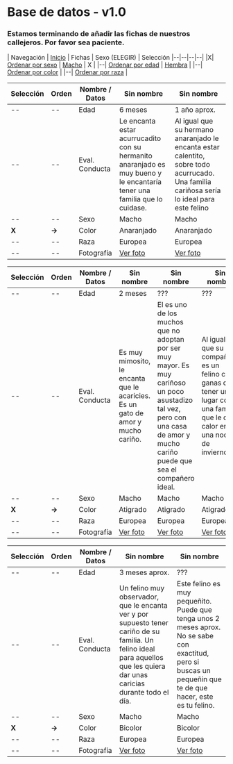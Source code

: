 # Base de datos - v1.0

### Estamos terminando de añadir las fichas de nuestros callejeros. Por favor sea paciente.

| Navegación
| [Inicio](http://beta.callejerosdelepe.org/database) | Fichas | Sexo (ELEGIR) | Selección
|--|--|--|--|
|X| [Ordenar por sexo](http://beta.callejerosdelepe.org/database/order/sex) | [Macho](http://beta.callejerosdelepe.org/database/order/sex/male) | X |
|--| [Ordenar por edad](http://beta.callejerosdelepe.org/database/order/age) | [Hembra](http://beta.callejerosdelepe.org/database/order/sex/female) |
|--| [Ordenar por color](http://beta.callejerosdelepe.org/database/order/color) |
|--| [Ordenar por raza](http://beta.callejerosdelepe.org/database/order/raza) |

| Selección| Orden | Nombre / Datos | Sin nombre | Sin nombre |
|--|--|--|--|--|
|--|--| Edad | 6 meses | 1 año aprox. |
|--|--| Eval. Conducta | Le encanta estar acurrucadito con su hermanito anaranjado es muy bueno y le encantaría tener una familia que lo cuidase. |Al igual que su hermano anaranjado le encanta estar calentito, sobre todo acurrucado. Una familia cariñosa sería lo ideal para este felino|
|--|--| Sexo | Macho | Macho |
|**X**|**->**| Color | Anaranjado | Anaranjado|
|--|--| Raza | Europea | Europea |
|--|--| Fotografía | [Ver foto](https://github.com/callejerosdelepe/database/blob/main/img_db/oranged/oranged1.jpeg) | [Ver foto](https://github.com/callejerosdelepe/database/blob/main/img_db/oranged/oranged2.jpeg) |



| Selección| Orden | Nombre / Datos | Sin nombre | Sin nombre | Sin nombre |
|--|--|--|--|--|--|
|--|--| Edad | 2 meses | ??? | ??? |
|--|--| Eval. Conducta | Es muy mimosito, le encanta que le acaricies. Es un gato de amor y mucho cariño. | El es uno de los muchos que no adoptan por ser muy mayor. Es muy cariñoso un poco asustadizo tal vez, pero con una casa de amor y mucho cariño puede que sea el compañero ideal. | Al igual que su compañero es un felino con ganas de tener un lugar con una familia que le de calor en una noche de invierno. |
|--|--| Sexo | Macho | Macho | Macho |
|**X**|**->**| Color | Atigrado | Atigrado | Atigrado |
|--|--| Raza | Europea | Europea | Europea |
|--|--| Fotografía | [Ver foto](https://github.com/callejerosdelepe/database/blob/main/img_db/tigrered/atigrered1.jpeg) | [Ver foto](https://github.com/callejerosdelepe/database/blob/main/img_db/tigrered/cofito1.jpeg) | [Ver foto](https://github.com/callejerosdelepe/database/blob/main/img_db/tigrered/cofito2.jpeg) |


| Selección| Orden | Nombre / Datos | Sin nombre | Sin nombre |
|--|--|--|--|--|
|--|--| Edad | 3 meses aprox. | ??? |
|--|--| Eval. Conducta | Un felino muy observador, que le encanta ver y por supuesto tener cariño de su familia. Un felino ideal para aquellos que les quiera dar unas caricias durante todo el día. | Este felino es muy pequeñito. Puede que tenga unos 2 meses aprox. No se sabe con exactitud, pero si buscas un pequeñin que te de que hacer, este es tu felino.|
|--|--| Sexo | Macho | Macho |
|**X**|**->**| Color | Bicolor | Bicolor |
|--|--| Raza| Europea | Europea |
|--|--| Fotografía | [Ver foto](https://github.com/callejerosdelepe/database/blob/main/img_db/unspecified/blackwhite2.jpeg) | [Ver foto](https://github.com/callejerosdelepe/database/blob/main/img_db/unspecified/blackwhite2.jpeg) |
